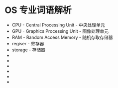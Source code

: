 # OS 专业词语解析

* CPU - Central Processing Unit - 中央处理单元
* GPU - Graphics Processing Unit - 图像处理单元
* RAM - Random Access Memory - 随机存取存储器
* regiser - 寄存器
* storage - 存储器
* 
* 
* 
* 
* 
* 
